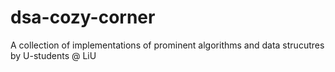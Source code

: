 # dsa-cozy-corner
A collection of implementations of prominent algorithms and data strucutres by U-students @ LiU
